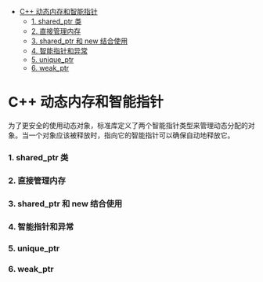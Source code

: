 <!-- START doctoc generated TOC please keep comment here to allow auto update -->
<!-- DON'T EDIT THIS SECTION, INSTEAD RE-RUN doctoc TO UPDATE -->


- [C++ 动态内存和智能指针](#c-%E5%8A%A8%E6%80%81%E5%86%85%E5%AD%98%E5%92%8C%E6%99%BA%E8%83%BD%E6%8C%87%E9%92%88)
    - [1. shared_ptr 类](#1-shared_ptr-%E7%B1%BB)
    - [2. 直接管理内存](#2-%E7%9B%B4%E6%8E%A5%E7%AE%A1%E7%90%86%E5%86%85%E5%AD%98)
    - [3. shared_ptr 和 new 结合使用](#3-shared_ptr-%E5%92%8C-new-%E7%BB%93%E5%90%88%E4%BD%BF%E7%94%A8)
    - [4. 智能指针和异常](#4-%E6%99%BA%E8%83%BD%E6%8C%87%E9%92%88%E5%92%8C%E5%BC%82%E5%B8%B8)
    - [5. unique_ptr](#5-unique_ptr)
    - [6. weak_ptr](#6-weak_ptr)

<!-- END doctoc generated TOC please keep comment here to allow auto update -->

# C++ 动态内存和智能指针

为了更安全的使用动态对象，标准库定义了两个智能指针类型来管理动态分配的对象。当一个对象应该被释放时，指向它的智能指针可以确保自动地释放它。

### 1. shared_ptr 类






### 2. 直接管理内存





### 3. shared_ptr 和 new 结合使用





### 4. 智能指针和异常





### 5. unique_ptr





### 6. weak_ptr